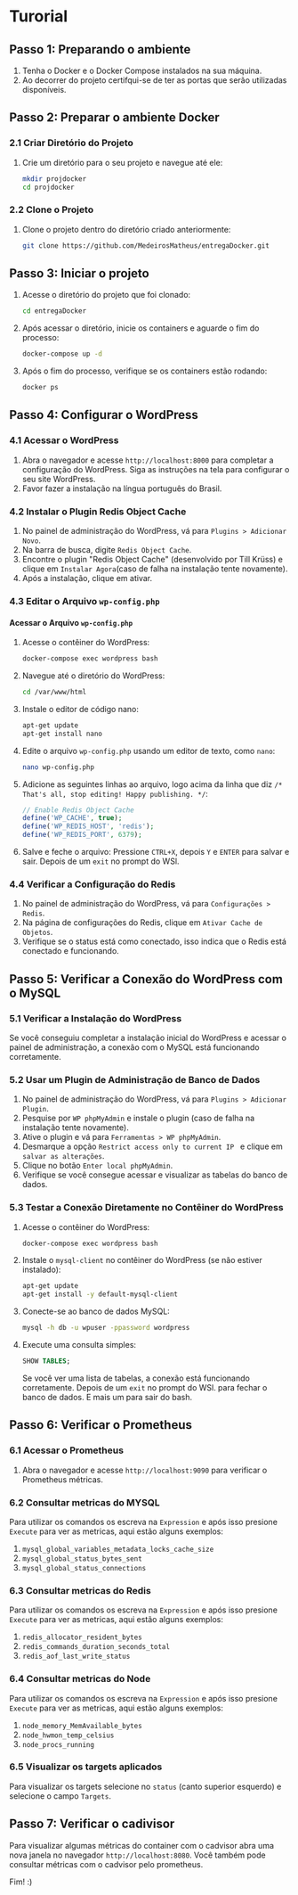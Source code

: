 # Turorial

## Passo 1: Preparando o ambiente

1. Tenha o Docker e o Docker Compose instalados na sua máquina.
2. Ao decorrer do projeto certifqui-se de ter as portas que serão utilizadas disponíveis.

## Passo 2: Preparar o ambiente Docker

### 2.1 Criar Diretório do Projeto

1. Crie um diretório para o seu projeto e navegue até ele:
   ```bash
   mkdir projdocker
   cd projdocker
   ```

### 2.2 Clone o Projeto

1. Clone o projeto dentro do diretório criado anteriormente:
   ```bash
   git clone https://github.com/MedeirosMatheus/entregaDocker.git
   ```

## Passo 3: Iniciar o projeto

1. Acesse o diretório do projeto que foi clonado:
   ```bash
   cd entregaDocker 
   ```
2. Após acessar o diretório, inicie os containers e aguarde o fim do processo:
   ```bash
   docker-compose up -d
   ```
3. Após o fim do processo, verifique se os containers estão rodando:
   ```bash
   docker ps
   ```

## Passo 4: Configurar o WordPress

### 4.1 Acessar o WordPress

1. Abra o navegador e acesse `http://localhost:8000` para completar a configuração do WordPress. Siga as instruções na tela para configurar o seu site WordPress.
2. Favor fazer a instalação na língua português do Brasil.

### 4.2 Instalar o Plugin Redis Object Cache

1. No painel de administração do WordPress, vá para `Plugins > Adicionar Novo`.
2. Na barra de busca, digite  `Redis Object Cache`.
3. Encontre o plugin "Redis Object Cache" (desenvolvido por Till Krüss) e clique em `Instalar Agora`(caso de falha na instalação tente novamente).
4. Após a instalação, clique em ativar.

### 4.3 Editar o Arquivo `wp-config.php`

#### Acessar o Arquivo `wp-config.php`

1. Acesse o contêiner do WordPress:
    ```bash
    docker-compose exec wordpress bash
    ```

2. Navegue até o diretório do WordPress:
    ```bash
    cd /var/www/html
    ```
3. Instale o editor de código nano:
    ```bash
    apt-get update
    apt-get install nano
    ```

4. Edite o arquivo `wp-config.php` usando um editor de texto, como `nano`:
    ```bash
    nano wp-config.php
    ```

5. Adicione as seguintes linhas ao arquivo, logo acima da linha que diz `/* That's all, stop editing! Happy publishing. */`:

    ```php
    // Enable Redis Object Cache
    define('WP_CACHE', true);
    define('WP_REDIS_HOST', 'redis');
    define('WP_REDIS_PORT', 6379);
    ```

6. Salve e feche o arquivo:
   Pressione `CTRL+X`, depois `Y` e `ENTER` para salvar e sair.
   Depois de um `exit` no prompt do WSl.

### 4.4 Verificar a Configuração do Redis

1. No painel de administração do WordPress, vá para `Configurações > Redis`.
2. Na página de configurações do Redis, clique em `Ativar Cache de Objetos`.
3. Verifique se o status está como conectado, isso indica que o Redis está conectado e funcionando.

## Passo 5: Verificar a Conexão do WordPress com o MySQL

### 5.1 Verificar a Instalação do WordPress

Se você conseguiu completar a instalação inicial do WordPress e acessar o painel de administração, a conexão com o MySQL está funcionando corretamente.

### 5.2 Usar um Plugin de Administração de Banco de Dados

1. No painel de administração do WordPress, vá para `Plugins > Adicionar Plugin`.
2. Pesquise por `WP phpMyAdmin` e instale o plugin (caso de falha na instalação tente novamente).
3. Ative o plugin e vá para `Ferramentas > WP phpMyAdmin`.
4. Desmarque a opção `Restrict access only to current IP ` e clique em `salvar as alterações`.
5. Clique no botão `Enter local phpMyAdmin`.
6. Verifique se você consegue acessar e visualizar as tabelas do banco de dados.

### 5.3 Testar a Conexão Diretamente no Contêiner do WordPress

1. Acesse o contêiner do WordPress:
    ```bash
    docker-compose exec wordpress bash
    ```

2. Instale o `mysql-client` no contêiner do WordPress (se não estiver instalado):
    ```bash
    apt-get update
    apt-get install -y default-mysql-client
    ```

3. Conecte-se ao banco de dados MySQL:
    ```bash
    mysql -h db -u wpuser -ppassword wordpress
    ```

4. Execute uma consulta simples:
    ```sql
    SHOW TABLES;
    ```

    Se você ver uma lista de tabelas, a conexão está funcionando corretamente.
    Depois de um `exit` no prompt do WSl. para fechar o banco de dados.
    E mais um para sair do bash.


## Passo 6: Verificar o Prometheus

### 6.1 Acessar o Prometheus

1. Abra o navegador e acesse `http://localhost:9090` para verificar o Prometheus métricas.

### 6.2 Consultar metricas do MYSQL
Para utilizar os comandos os escreva na `Expression` e após isso presione `Execute` para ver as metricas, aqui estão alguns exemplos:
1. `mysql_global_variables_metadata_locks_cache_size`
2. `mysql_global_status_bytes_sent`
3. `mysql_global_status_connections`

### 6.3 Consultar metricas do Redis
Para utilizar os comandos os escreva na `Expression` e após isso presione `Execute` para ver as metricas, aqui estão alguns exemplos:
1. `redis_allocator_resident_bytes`
2. `redis_commands_duration_seconds_total`
3. `redis_aof_last_write_status`
   
### 6.4 Consultar metricas do Node
Para utilizar os comandos os escreva na `Expression` e após isso presione `Execute` para ver as metricas, aqui estão alguns exemplos:
1. `node_memory_MemAvailable_bytes`
2. `node_hwmon_temp_celsius`
3. `node_procs_running`

### 6.5 Visualizar os targets aplicados
Para visualizar os targets selecione no `status` (canto superior esquerdo) e selecione o campo `Targets`.

## Passo 7: Verificar o cadivisor
Para visualizar algumas métricas do container com o cadvisor abra uma nova janela no navegador `http://localhost:8080`.
Você também pode consultar métricas com o cadvisor pelo prometheus.

Fim! :)
